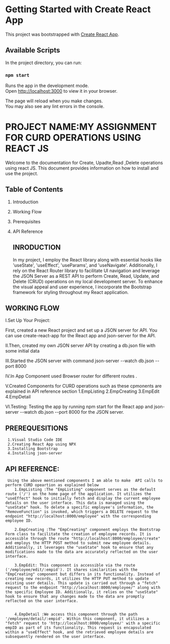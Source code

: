 # Getting Started with Create React App

This project was bootstrapped with [Create React App](https://github.com/facebook/create-react-app).

## Available Scripts

In the project directory, you can run:

### `npm start`

Runs the app in the development mode.\
Open [http://localhost:3000](http://localhost:3000) to view it in your browser.

The page will reload when you make changes.\
You may also see any lint errors in the console.

# PROJECT NAME:MY ASSIGNMENT FOR CURD OPERATIONS USING REACT JS 


Welcome to the documentation for Create, Upadte,Read ,Delete operations using react JS. This document provides information on how to install and use the project.


## Table of Contents

1. Introduction
2. Working Flow
3. Prerequisites
4. API Reference
  
   
   ## INRODUCTION

   In my project, I employ the React library along with essential hooks like 'useState', 'useEffect', 'useParams', and 'useNavigate'. Additionally, I rely on the React Router library to facilitate UI navigation and leverage the JSON Server as a REST API to perform Create, Read, Update, and Delete (CRUD) operations on my local development server. To enhance the visual appeal and user experience, I incorporate the Bootstrap framework for styling throughout my React application.
   
  ## WORKING FLOW
  
  I.Set Up Your Project:

   First, created a new React project and set up a JSON server for API. You can use create-react-app for the React app and json-server    for the API.
   
  II.Then, created my own JSON server API by creating a db.json file with some initial data
  
  III.Started the JSON server with command
       json-server --watch db.json --port 8000
       
   IV.In App Component used Browser router for different routes .
   
   V.Created Components for CURD operations such as these cpmonents are explained in API reference section
      1.EmpListing    2.EmpCreating   3.EmpEdit  4.EmpDetail  
      
      
  VI.Testing: Testing the app by running npm start for the React app and json-server --watch db.json --port 8000 for the JSON server.
      
      
      
 ## PREREQUESITIONS 
 
 
     1.Visual Studio Code IDE 
     2.Creating React App using NPX 
     3.Installing Bootstrap
     4.Installing json-server     



## API REFERENCE:

     Using the above mentioned components I am able to make  API calls to perform CURD opeartion as explained below
        1.EmpListing :The "EmpListing" component serves as the default route ('/') on the home page of the application. It utilizes the "useEffect" hook to initially fetch and display the current employee details on the user interface. This data is managed using the "useState" hook. To delete a specific employee's information, the "RemoveFunction" is invoked, which triggers a DELETE request to the endpoint "http://localhost:8000/employee" with the corresponding employee ID.
  
        2.EmpCreating :The "EmpCreating" component employs the Bootstrap Form class to facilitate the creation of employee records. It is accessible through the route "http://localhost:8000/employee/create" and employs the HTTP POST method to submit new employee details. Additionally, it leverages the "useState" hook to ensure that any modifications made to the data are accurately reflected on the user interface.
        
        3.EmpEdit: This component is accessible via the route ('/employee/edit/:empid'). It shares similarities with the "EmpCreating" component but differs in its functionality. Instead of creating new records, it utilizes the HTTP PUT method to update existing user details. This update is carried out through a "fetch" request to the endpoint "http://localhost:8000/employee/" along with the specific Employee ID. Additionally, it relies on the "useState" hook to ensure that any changes made to the data are promptly reflected on the user interface.
        
        
        4.EmpDetail :We access this component through the path '/employee/detail/:empid'. Within this component, it utilizes a "fetch" request to 'http://localhost:8000/employee/' with a specific empID as part of its functionality. This request is encapsulated within a "useEffect" hook, and the retrieved employee details are subsequently rendered on the user interface.

        
   
   